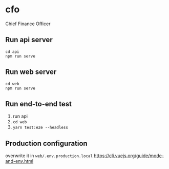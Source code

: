 # cfo
Chief Finance Officer

## Run api server

```
cd api
npm run serve
```

## Run web server

```
cd web
npm run serve
```

## Run end-to-end test

1. run api
1. `cd web`
1. `yarn test:e2e --headless`

## Production configuration 

overwrite it in `web/.env.production.local` 
<https://cli.vuejs.org/guide/mode-and-env.html>